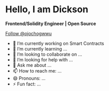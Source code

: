 # Hello, I am Dickson

**Frontend/Solidity Engineer | Open Source**

<a href="https://twitter.com/ojochogwu_d"><i class="fa-brands fa-twitter"></i> Follow @ojochogwwu</a>

- 🔭 I’m currently working on Smart Contracts
- 🌱 I’m currently learning ...
- 👯 I’m looking to collaborate on ...
- 🤔 I’m looking for help with ...
- 💬 Ask me about ...
- 📫 How to reach me: ...
- 😄 Pronouns: ...
- ⚡ Fun fact: ...
